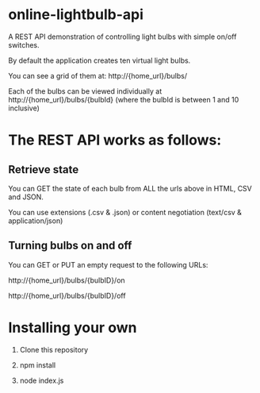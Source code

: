 # online-lightbulb-api

A REST API demonstration of controlling light bulbs with simple on/off switches.

By default the application creates ten virtual light bulbs.

You can see a grid of them at: http://{home_url}/bulbs/

Each of the bulbs can be viewed individually at http://{home_url}/bulbs/{bulbId} (where the bulbId is between 1 and 10 inclusive)

# The REST API works as follows:

## Retrieve state

You can GET the state of each bulb from ALL the urls above in HTML, CSV and JSON.

You can use extensions (.csv & .json) or content negotiation (text/csv & application/json)

## Turning bulbs on and off

You can GET or PUT an empty request to the following URLs:

http://{home_url}/bulbs/{bulbID}/on

http://{home_url}/bulbs/{bulbID}/off

# Installing your own

1) Clone this repository

2) npm install 

3) node index.js